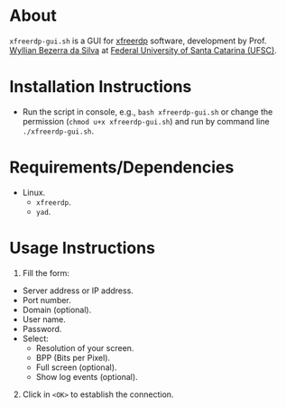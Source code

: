 # About 

`xfreerdp-gui.sh` is a GUI for [xfreerdp](<https://github.com/FreeRDP/FreeRDP>) software,
development by Prof. [Wyllian Bezerra da Silva](mailto:wyllianbs@gmail.com) at
[Federal University of Santa Catarina (UFSC)](<http://wyllian.prof.ufsc.br/>).


# Installation Instructions

- Run the script in console, e.g., `bash xfreerdp-gui.sh` or change the permission (`chmod u+x xfreerdp-gui.sh`) and run by command line `./xfreerdp-gui.sh`.


# Requirements/Dependencies

- Linux.
  - `xfreerdp`.
  - `yad`.


# Usage Instructions

1. Fill the form: 
  - Server address or IP address.
  - Port number.
  - Domain (optional).
  - User name.
  - Password.
  - Select: 
    - Resolution of your screen.
    - BPP (Bits per Pixel).
    - Full screen (optional).
    - Show log events (optional).
  
2. Click in `<OK>` to establish the connection.
